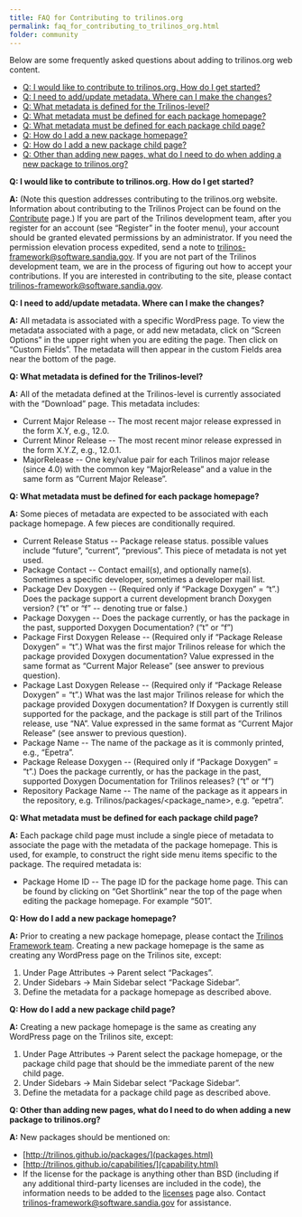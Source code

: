 ```yaml
---
title: FAQ for Contributing to trilinos.org
permalink: faq_for_contributing_to_trilinos_org.html
folder: community
---
```


Below are some frequently asked questions about adding to trilinos.org web content.

* [Q: I would like to contribute to trilinos.org. How do I get started?](#GetStarted)  
* [Q: I need to add/update metadata. Where can I make the changes?](#Metadata)  
* [Q: What metadata is defined for the Trilinos-level?](#TrilinosMetadata)  
* [Q: What metadata must be defined for each package homepage?](#PackageMetadata)  
* [Q: What metadata must be defined for each package child page?](#PackageChildMetadata)  
* [Q: How do I add a new package homepage?](#AddPackageHomepage)  
* [Q: How do I add a new package child page?](#AddPackageChildPage)  
* [Q: Other than adding new pages, what do I need to do when adding a new package to trilinos.org?](#AddPackageOther)

<a name="GetStarted"></a>**Q: I would like to contribute to trilinos.org. How do I get started?**

**A:** (Note this question addresses contributing to the trilinos.org website. Information about contributing to the Trilinos Project can be found on the [Contribute](contribute.html) page.) If you are part of the Trilinos development team, after you register for an account (see “Register” in the footer menu), your account should be granted elevated permissions by an administrator. If you need the permission elevation process expedited, send a note to trilinos-framework@software.sandia.gov. If you are not part of the Trilinos development team, we are in the process of figuring out how to accept your contributions. If you are interested in contributing to the site, please contact trilinos-framework@software.sandia.gov.

<a name="Metadata"></a>**Q: I need to add/update metadata. Where can I make the changes?**

**A:** All metadata is associated with a specific WordPress page. To view the metadata associated with a page, or add new metadata, click on “Screen Options” in the upper right when you are editing the page. Then click on “Custom Fields”. The metadata will then appear in the custom Fields area near the bottom of the page.

<a name="TrilinosMetadata"></a>**Q: What metadata is defined for the Trilinos-level?**

**A:** All of the metadata defined at the Trilinos-level is currently associated with the “Download” page. This metadata includes:

*   Current Major Release -- The most recent major release expressed in the form X.Y, e.g., 12.0.
*   Current Minor Release -- The most recent minor release expressed in the form X.Y.Z, e.g., 12.0.1.
*   MajorRelease -- One key/value pair for each Trilinos major release (since 4.0) with the common key “MajorRelease” and a value in the same form as “Current Major Release”.

<a name="PackageMetadata"></a>**Q: What metadata must be defined for each package homepage?**

**A:** Some pieces of metadata are expected to be associated with each package homepage. A few pieces are conditionally required.

*   Current Release Status -- Package release status. possible values include “future”, “current”, “previous”. This piece of metadata is not yet used.
*   Package Contact -- Contact email(s), and optionally name(s). Sometimes a specific developer, sometimes a developer mail list.
*   Package Dev Doxygen -- (Required only if “Package Doxygen” = “t”.) Does the package support a current development branch Doxygen version? (“t” or “f” -- denoting true or false.)
*   Package Doxygen -- Does the package currently, or has the package in the past, supported Doxygen Documentation? (“t” or “f”)
*   Package First Doxygen Release -- (Required only if “Package Release Doxygen” = “t”.) What was the first major Trilinos release for which the package provided Doxygen documentation? Value expressed in the same format as “Current Major Release” (see answer to previous question).
*   Package Last Doxygen Release -- (Required only if “Package Release Doxygen” = “t”.) What was the last major Trilinos release for which the package provided Doxygen documentation? If Doxygen is currently still supported for the package, and the package is still part of the Trilinos release, use “NA”. Value expressed in the same format as “Current Major Release” (see answer to previous question).
*   Package Name -- The name of the package as it is commonly printed, e.g., “Epetra”.
*   Package Release Doxygen -- (Required only if “Package Doxygen” = “t”.) Does the package currently, or has the package in the past, supported Doxygen Documentation for Trilinos releases? (“t” or “f”)
*   Repository Package Name -- The name of the package as it appears in the repository, e.g. Trilinos/packages/<package_name>, e.g. “epetra”.

<a name="PackageChildMetadata"></a>**Q: What metadata must be defined for each package child page?**

**A:** Each package child page must include a single piece of metadata to associate the page with the metadata of the package homepage. This is used, for example, to construct the right side menu items specific to the package. The required metadata is:

*   Package Home ID -- The page ID for the package home page. This can be found by clicking on “Get Shortlink” near the top of the page when editing the package homepage. For example “501”.

<a name="AddPackageHomepage"></a>**Q: How do I add a new package homepage?**

**A:** Prior to creating a new package homepage, please contact the [Trilinos Framework team](mailto:trilinos-framework@software.sandia.gov). Creating a new package homepage is the same as creating any WordPress page on the Trilinos site, except:

1.  Under Page Attributes -> Parent select “Packages”.
2.  Under Sidebars -> Main Sidebar select “Package Sidebar”.
3.  Define the metadata for a package homepage as described above.

<a name="AddPackageChildPage"></a>**Q: How do I add a new package child page?**

**A:** Creating a new package homepage is the same as creating any WordPress page on the Trilinos site, except:

1.  Under Page Attributes -> Parent select the package homepage, or the package child page that should be the immediate parent of the new child page.
2.  Under Sidebars -> Main Sidebar select “Package Sidebar”.
3.  Define the metadata for a package child page as described above.

<a name="AddPackageOther"></a>**Q: Other than adding new pages, what do I need to do when adding a new package to trilinos.org?**

**A:** New packages should be mentioned on:

*   [http://trilinos.github.io/packages/](packages.html)
*   [http://trilinos.github.io/capabilities/](capability.html)
*   If the license for the package is anything other than BSD (including if any additional third-party licenses are included in the code), the information needs to be added to the [licenses](license.html) page also. Contact [trilinos-framework@software.sandia.gov](mailto:trilinos-framework@software.sandia.gov) for assistance.